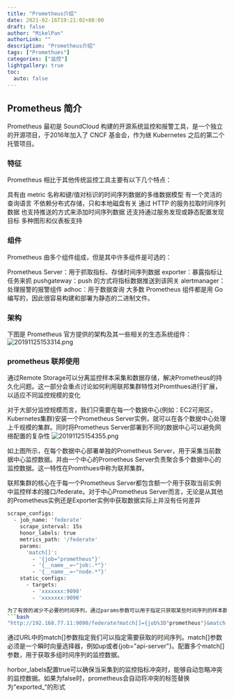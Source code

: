 ```yaml
---
title: "Prometheus介绍"
date: 2021-02-16T19:21:02+08:00
draft: false
author: "MikelPan"
authorLink: ""
description: "Prometheus介绍"
tags: ["Promethues"]
categories: ["监控"]
lightgallery: true
toc:
  auto: false
---
```


## Prometheus 简介
Prometheus 最初是 SoundCloud 构建的开源系统监控和报警工具，是一个独立的开源项目，于2016年加入了 CNCF 基金会，作为继 Kubernetes 之后的第二个托管项目。
### 特征
Prometheus 相比于其他传统监控工具主要有以下几个特点：

具有由 metric 名称和键/值对标识的时间序列数据的多维数据模型
有一个灵活的查询语言
不依赖分布式存储，只和本地磁盘有关
通过 HTTP 的服务拉取时间序列数据
也支持推送的方式来添加时间序列数据
还支持通过服务发现或静态配置发现目标
多种图形和仪表板支持
### 组件
Prometheus 由多个组件组成，但是其中许多组件是可选的：

Prometheus Server：用于抓取指标、存储时间序列数据
exporter：暴露指标让任务来抓
pushgateway：push 的方式将指标数据推送到该网关
alertmanager：处理报警的报警组件
adhoc：用于数据查询
大多数 Prometheus 组件都是用 Go 编写的，因此很容易构建和部署为静态的二进制文件。
### 架构
下图是 Prometheus 官方提供的架构及其一些相关的生态系统组件：
![20191125153314.png](https://i.loli.net/2019/11/25/FRnrWzNPwm4eyZJ.png)
### prometheus 联邦使用
通过Remote Storage可以分离监控样本采集和数据存储，解决Prometheus的持久化问题。这一部分会重点讨论如何利用联邦集群特性对Promthues进行扩展，以适应不同监控规模的变化

对于大部分监控规模而言，我们只需要在每一个数据中心(例如：EC2可用区，Kubernetes集群)安装一个Prometheus Server实例，就可以在各个数据中心处理上千规模的集群。同时将Prometheus Server部署到不同的数据中心可以避免网络配置的复杂性
![20191125154355.png](https://i.loli.net/2019/11/25/BhjaxmdLnIWOqef.png)

如上图所示，在每个数据中心部署单独的Prometheus Server，用于采集当前数据中心监控数据。并由一个中心的Prometheus Server负责聚合多个数据中心的监控数据。这一特性在Promthues中称为联邦集群。

联邦集群的核心在于每一个Prometheus Server都包含额一个用于获取当前实例中监控样本的接口/federate。对于中心Prometheus Server而言，无论是从其他的Prometheus实例还是Exporter实例中获取数据实际上并没有任何差异

```bash
scrape_configs:
  - job_name: 'federate'
    scrape_interval: 15s
    honor_labels: true
    metrics_path: '/federate'
    params:
      'match[]':
        - '{job="prometheus"}'
        - '{__name__=~"job:.*"}'
        - '{__name__=~"node.*"}'
    static_configs:
      - targets:
        - 'xxxxxxx:9090'
        - 'xxxxxxx:9090'

为了有效的减少不必要的时间序列，通过params参数可以用于指定只获取某些时间序列的样本数据，例如
```bash
"http://192.168.77.11:9090/federate?match[]={job%3D"prometheus"}&match[]={__name__%3D~"job%3A.*"}&match[]={__name__%3D~"node.*"}"
```
通过URL中的match[]参数指定我们可以指定需要获取的时间序列。match[]参数必须是一个瞬时向量选择器，例如up或者{job="api-server"}。配置多个match[]参数，用于获取多组时间序列的监控数据。

horbor_labels配置true可以确保当采集到的监控指标冲突时，能够自动忽略冲突的监控数据。如果为false时，prometheus会自动将冲突的标签替换为”exported_“的形式
